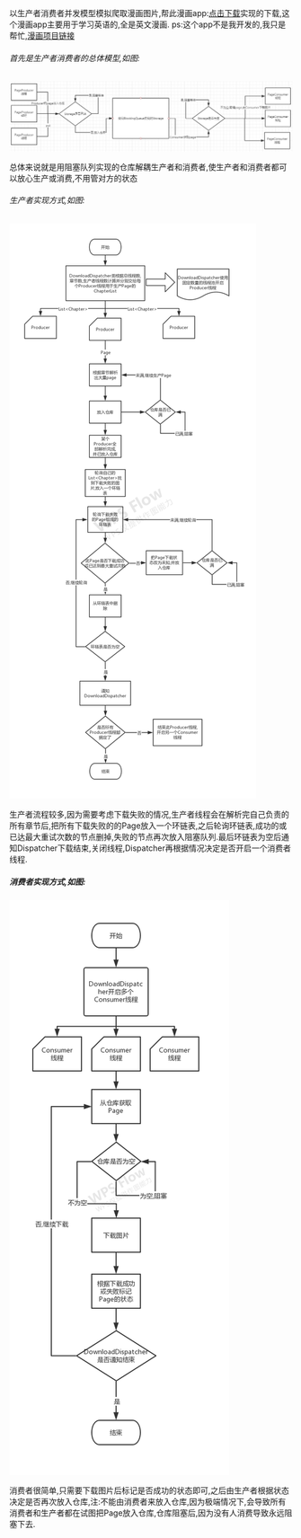 以生产者消费者并发模型模拟爬取漫画图片,帮此漫画app:[点击下载](https://github.com/warriorWorld/MangaReader/raw/master/app/release/app-release.apk "Android apk 安装包")实现的下载,这个漫画app主要用于学习英语的,全是英文漫画.    ps:这个app不是我开发的,我只是帮忙,[漫画项目链接](https://github.com/warriorWorld/MangaReader "漫画项目链接")

###### 首先是生产者消费者的总体模型,如图:
![github](https://github.com/oneAcorn/DownloadSimulator/blob/master/img/producer-consumer.png)

总体来说就是用阻塞队列实现的仓库解耦生产者和消费者,使生产者和消费者都可以放心生产或消费,不用管对方的状态
###### 生产者实现方式,如图:
![github](https://github.com/oneAcorn/DownloadSimulator/blob/master/img/producer.jpg)

生产者流程较多,因为需要考虑下载失败的情况,生产者线程会在解析完自己负责的所有章节后,把所有下载失败的的Page放入一个环链表,之后轮询环链表,成功的或已达最大重试次数的节点删掉,失败的节点再次放入阻塞队列.最后环链表为空后通知Dispatcher下载结束,关闭线程,Dispatcher再根据情况决定是否开启一个消费者线程.
##### 消费者实现方式,如图:
![github](https://github.com/oneAcorn/DownloadSimulator/blob/master/img/consumer.jpg)

消费者很简单,只需要下载图片后标记是否成功的状态即可,之后由生产者根据状态决定是否再次放入仓库,注:不能由消费者来放入仓库,因为极端情况下,会导致所有消费者和生产者都在试图把Page放入仓库,仓库阻塞后,因为没有人消费导致永远阻塞下去.
